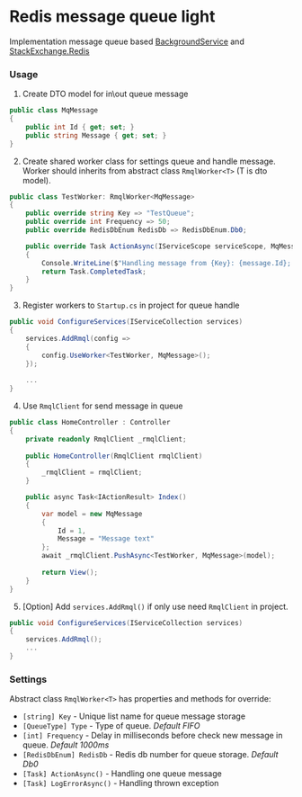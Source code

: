 Redis message queue light
==========================
Implementation message queue based [BackgroundService](https://docs.microsoft.com/ru-ru/dotnet/architecture/microservices/multi-container-microservice-net-applications/background-tasks-with-ihostedservice) and [StackExchange.Redis](https://github.com/StackExchange/StackExchange.Redis)

### Usage
1. Create DTO model for in\out queue message
```c#
public class MqMessage
{
    public int Id { get; set; }
    public string Message { get; set; }
}
```
2. Create shared worker class for settings queue and handle message. Worker should inherits from abstract class ```RmqlWorker<T>``` (T is dto model).
```c#
public class TestWorker: RmqlWorker<MqMessage>
{
    public override string Key => "TestQueue";
    public override int Frequency => 50;
    public override RedisDbEnum RedisDb => RedisDbEnum.Db0;

    public override Task ActionAsync(IServiceScope serviceScope, MqMessage message)
    {
        Console.WriteLine($"Handling message from {Key}: {message.Id}; {message.Message}");
        return Task.CompletedTask;
    }
}
```
3. Register workers to ```Startup.cs``` in project for queue handle
```c#
public void ConfigureServices(IServiceCollection services)
{
    services.AddRmql(config =>
    {
        config.UseWorker<TestWorker, MqMessage>();
    });
    
    ...
}
```
4. Use ```RmqlClient``` for send message in queue
```c#
public class HomeController : Controller
{
    private readonly RmqlClient _rmqlClient;
    
    public HomeController(RmqlClient rmqlClient)
    {
        _rmqlClient = rmqlClient;
    }

    public async Task<IActionResult> Index()
    {
        var model = new MqMessage
        {
            Id = 1,
            Message = "Message text"
        };
        await _rmqlClient.PushAsync<TestWorker, MqMessage>(model);
        
        return View();
    }
}
```
5. [Option] Add ```services.AddRmql()``` if only use need ```RmqlClient``` in project.
```c#
public void ConfigureServices(IServiceCollection services)
{
    services.AddRmql();
    ...
}
```

### Settings
Abstract class ```RmqlWorker<T>``` has properties and methods for override:
* ``[string] Key`` - Unique list name for queue message storage
* ``[QueueType] Type`` - Type of queue. *Default FIFO*
* ``[int] Frequency`` - Delay in milliseconds before check new message in queue. *Default 1000ms*
* ``[RedisDbEnum] RedisDb`` -  Redis db number for queue storage. *Default Db0*
* ``[Task] ActionAsync()`` -  Handling one queue message
* ``[Task] LogErrorAsync()`` -  Handling thrown exception